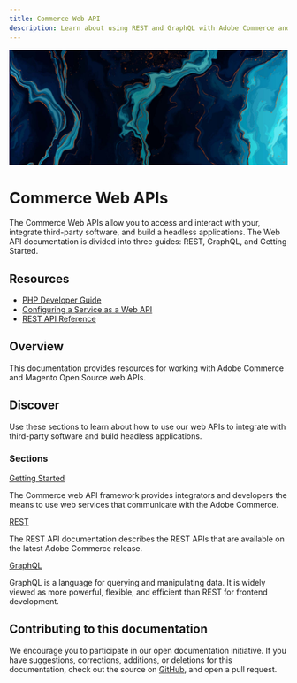 ```yaml
---
title: Commerce Web API
description: Learn about using REST and GraphQL with Adobe Commerce and Magento Open Source APIs.
---
```


<Hero slots="image, heading, text"/>

![Commerce Web APIs](_images/home-bg.jpeg)

# Commerce Web APIs

The Commerce Web APIs allow you to access and interact with your, integrate third-party software, and build a headless applications. The Web API documentation is divided into three guides: REST, GraphQL, and Getting Started.

<Resources slots="heading, links"/>

## Resources

*  [PHP Developer Guide](https://developer.adobe.com/commerce/php/development)
*  [Configuring a Service as a Web API](https://developer.adobe.com/commerce/php/development/components/web-api/services/)
*  [REST API Reference](rest/quick-reference/index.md)

## Overview

This documentation provides resources for working with Adobe Commerce and Magento Open Source web APIs.

## Discover

Use these sections to learn about how to use our web APIs to integrate with third-party software and build headless applications.

<DiscoverBlock slots="heading, link, text"/>

### Sections

[Getting Started](get-started/)

The Commerce web API framework provides integrators and developers the means to use web services that communicate with the Adobe Commerce.

<DiscoverBlock slots="link, text"/>

[REST](/rest/)

The REST API documentation describes the REST APIs that are available on the latest Adobe Commerce release.

<DiscoverBlock slots="link, text"/>

[GraphQL](https://devdocs.magento.com/guides/v2.4/graphql/)

GraphQL is a language for querying and manipulating data. It is widely viewed as more powerful, flexible, and efficient than REST for frontend development.

## Contributing to this documentation

We encourage you to participate in our open documentation initiative. If you have suggestions, corrections, additions, or deletions for this documentation, check out the source on [GitHub](https://github.com/adobedocs/commerce-webapi), and open a pull request.
